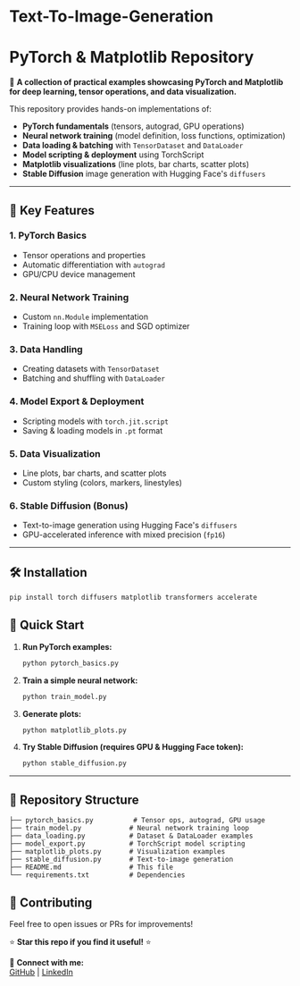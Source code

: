 # Text-To-Image-Generation

# PyTorch & Matplotlib Repository  

🚀 **A collection of practical examples showcasing PyTorch and Matplotlib for deep learning, tensor operations, and data visualization.**  

This repository provides hands-on implementations of:  
- **PyTorch fundamentals** (tensors, autograd, GPU operations)  
- **Neural network training** (model definition, loss functions, optimization)  
- **Data loading & batching** with `TensorDataset` and `DataLoader`  
- **Model scripting & deployment** using TorchScript  
- **Matplotlib visualizations** (line plots, bar charts, scatter plots)  
- **Stable Diffusion** image generation with Hugging Face's `diffusers`  

---

## 📌 **Key Features**  

### **1. PyTorch Basics**  
- Tensor operations and properties  
- Automatic differentiation with `autograd`  
- GPU/CPU device management  

### **2. Neural Network Training**  
- Custom `nn.Module` implementation  
- Training loop with `MSELoss` and SGD optimizer  

### **3. Data Handling**  
- Creating datasets with `TensorDataset`  
- Batching and shuffling with `DataLoader`  

### **4. Model Export & Deployment**  
- Scripting models with `torch.jit.script`  
- Saving & loading models in `.pt` format  

### **5. Data Visualization**  
- Line plots, bar charts, and scatter plots  
- Custom styling (colors, markers, linestyles)  

### **6. Stable Diffusion (Bonus)**  
- Text-to-image generation using Hugging Face's `diffusers`  
- GPU-accelerated inference with mixed precision (`fp16`)  

---

## 🛠 **Installation**  

```bash
pip install torch diffusers matplotlib transformers accelerate
```

## 🏃 **Quick Start**  

1. **Run PyTorch examples:**  
   ```python
   python pytorch_basics.py
   ```
2. **Train a simple neural network:**  
   ```python
   python train_model.py
   ```
3. **Generate plots:**  
   ```python
   python matplotlib_plots.py
   ```
4. **Try Stable Diffusion (requires GPU & Hugging Face token):**  
   ```python
   python stable_diffusion.py
   ```

---

## 📂 **Repository Structure**  

```
├── pytorch_basics.py          # Tensor ops, autograd, GPU usage  
├── train_model.py            # Neural network training loop  
├── data_loading.py           # Dataset & DataLoader examples  
├── model_export.py           # TorchScript model scripting  
├── matplotlib_plots.py       # Visualization examples  
├── stable_diffusion.py       # Text-to-image generation  
├── README.md                 # This file  
└── requirements.txt          # Dependencies  
```

## 🤝 **Contributing**  
Feel free to open issues or PRs for improvements!  

⭐ **Star this repo if you find it useful!** ⭐  

🔗 **Connect with me:**  
[GitHub](https://github.com/punit2006) | [LinkedIn](https://linkedin.com/in/punitjain163)  
